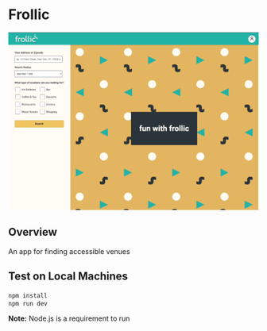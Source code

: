 # Frollic 
<img src='./client/assets/demo.gif'>


## Overview
An app for finding accessible venues


## Test on Local Machines

```
npm install
npm run dev
```

**Note:** Node.js is a requirement to run